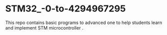 # STM32_-0-to-4294967295
This repo contains basic programs to advanced one to help students learn and implement STM microcontroller .
